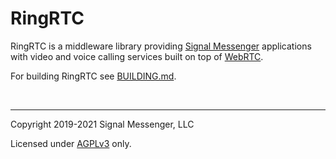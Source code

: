 # RingRTC

RingRTC is a middleware library providing [Signal
Messenger](https://www.signal.org/) applications with video and voice
calling services built on top of [WebRTC](https://webrtc.org/).

For building RingRTC see [BUILDING.md](BUILDING.md).

<br/>

-----------------

Copyright 2019-2021 Signal Messenger, LLC<br/>

Licensed under [AGPLv3](https://www.gnu.org/licenses/agpl-3.0.html) only.
